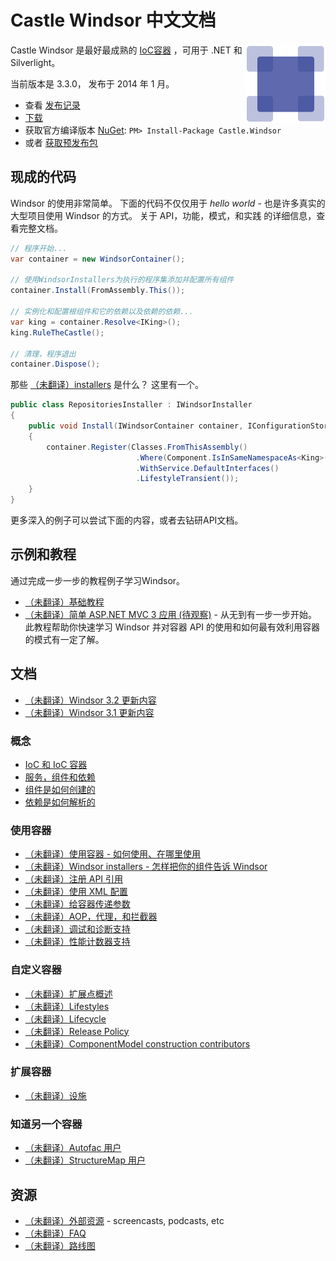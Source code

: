 ﻿# Castle Windsor 中文文档

<img align="right" src="images/windsor-logo.png">

Castle Windsor 是最好最成熟的 [IoC容器](ioc.md) ，可用于 .NET 和 Silverlight。

当前版本是 3.3.0， 发布于 2014 年 1 月。

* 查看 [发布记录](https://github.com/castleproject/Windsor/releases/tag/v3.3)
* [下载](https://github.com/castleproject/Windsor/releases/tag/v3.3)
* 获取官方编译版本 [NuGet](http://nuget.org/packages/Castle.Windsor): `PM> Install-Package Castle.Windsor`
* 或者 [获取预发布包](https://github.com/castleproject/Home/blob/master/prerelease-packages.md)

## 现成的代码

Windsor 的使用非常简单。 下面的代码不仅仅用于 *hello world* - 也是许多真实的大型项目使用 Windsor 的方式。  关于 API，功能，模式，和实践 的详细信息，查看完整文档。

```csharp
// 程序开始...
var container = new WindsorContainer();

// 使用WindsorInstallers为执行的程序集添加并配置所有组件
container.Install(FromAssembly.This());

// 实例化和配置根组件和它的依赖以及依赖的依赖...
var king = container.Resolve<IKing>();
king.RuleTheCastle();

// 清理，程序退出
container.Dispose();
```

那些 [（未翻译）installers](https://github.com/castleproject/Windsor/blob/master/docs/installers.md) 是什么？ 这里有一个。

```csharp
public class RepositoriesInstaller : IWindsorInstaller
{
	public void Install(IWindsorContainer container, IConfigurationStore store)
	{
		container.Register(Classes.FromThisAssembly()
			                .Where(Component.IsInSameNamespaceAs<King>())
			                .WithService.DefaultInterfaces()
			                .LifestyleTransient());
	}
}
```
更多深入的例子可以尝试下面的内容，或者去钻研API文档。

## 示例和教程

通过完成一步一步的教程例子学习Windsor。

* [（未翻译）基础教程](https://github.com/castleproject/Windsor/blob/master/docs/basic-tutorial.md)
* [（未翻译）简单 ASP.NET MVC 3 应用 (待观察)](https://github.com/castleproject/Windsor/blob/master/docs/mvc-tutorial-intro.md) - 从无到有一步一步开始。 此教程帮助你快速学习 Windsor 并对容器 API 的使用和如何最有效利用容器的模式有一定了解。

## 文档

* [（未翻译）Windsor 3.2 更新内容](https://github.com/castleproject/Windsor/blob/master/docs/whats-new-3.2.md)
* [（未翻译）Windsor 3.1 更新内容](https://github.com/castleproject/Windsor/blob/master/docs/whats-new-3.1.md)

### 概念

* [IoC 和 IoC 容器](ioc.md)
* [服务，组件和依赖](services-and-components.md)
* [组件是如何创建的](how-components-are-created.md)
* [依赖是如何解析的](how-dependencies-are-resolved.md)

### 使用容器

* [（未翻译）使用容器 - 如何使用、在哪里使用](https://github.com/castleproject/Windsor/blob/master/docs/three-calls-pattern.md)
* [（未翻译）Windsor installers - 怎样把你的组件告诉 Windsor](https://github.com/castleproject/Windsor/blob/master/docs/installers.md)
* [（未翻译）注册 API 引用](https://github.com/castleproject/Windsor/blob/master/docs/fluent-registration-api.md)
* [（未翻译）使用 XML 配置](https://github.com/castleproject/Windsor/blob/master/docs/xml-registration-reference.md)
* [（未翻译）给容器传递参数](https://github.com/castleproject/Windsor/blob/master/docs/passing-arguments.md)
* [（未翻译）AOP，代理，和拦截器](https://github.com/castleproject/Windsor/blob/master/docs/interceptors.md)
* [（未翻译）调试和诊断支持](https://github.com/castleproject/Windsor/blob/master/docs/debugger-views.md)
* [（未翻译）性能计数器支持](https://github.com/castleproject/Windsor/blob/master/docs/performance-counters.md)

### 自定义容器

* [（未翻译）扩展点概述](https://github.com/castleproject/Windsor/blob/master/docs/extension-points.md)
* [（未翻译）Lifestyles](https://github.com/castleproject/Windsor/blob/master/docs/lifestyles.md)
* [（未翻译）Lifecycle](https://github.com/castleproject/Windsor/blob/master/docs/lifecycle.md)
* [（未翻译）Release Policy](https://github.com/castleproject/Windsor/blob/master/docs/release-policy.md)
* [（未翻译）ComponentModel construction contributors](https://github.com/castleproject/Windsor/blob/master/docs/componentmodel-construction-contributors.md)

### 扩展容器

* [（未翻译）设施](https://github.com/castleproject/Windsor/blob/master/docs/facilities.md)

### 知道另一个容器

* [（未翻译）Autofac 用户](https://github.com/castleproject/Windsor/blob/master/docs/windsor-for-autofac-users.md)
* [（未翻译）StructureMap 用户](https://github.com/castleproject/Windsor/blob/master/docs/windsor-for-structuremap-users.md)

## 资源

* [（未翻译）外部资源](https://github.com/castleproject/Windsor/blob/master/docs/external-resources.md) - screencasts, podcasts, etc
* [（未翻译）FAQ](https://github.com/castleproject/Windsor/blob/master/docs/faq.md)
* [（未翻译）路线图](https://github.com/castleproject/Windsor/blob/master/docs/roadmap.md)